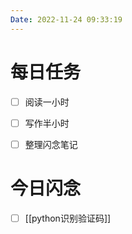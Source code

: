 ```yaml
---
Date: 2022-11-24 09:33:19
---
```


# 每日任务
- [ ] 阅读一小时
- [ ] 写作半小时
- [ ] 整理闪念笔记


# 今日闪念
- [ ] [[python识别验证码]]



